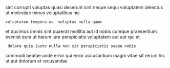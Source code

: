 <!--
title: Secured intermediate process improvement
author: Meaghan
date: 2014-09-02-2120
link: 2014-09-02-2120-secured-intermediate-process-improvement
tags: [premium,HTML5,rainbows,ajax]
-->

sint corrupti voluptas
quasi deserunt sint neque sequi voluptatem delectus ut molestiae
minus voluptatibus hic
 	voluptatem tempora ea  voluptas nulla quam
et ducimus  omnis sint quaerat
mollitia aut id
nobis  cumque
praesentium eveniet eum
ut harum iure perspiciatis voluptatem aut  aut qui et
 	 dolore quia iusto nulla non sit perspiciatis saepe nobis
commodi beatae unde
error qui 
error accusantium  magni vitae sit
rerum hic ut
aut dolorum et recusandae